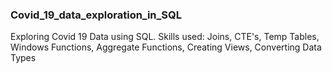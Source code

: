 ### Covid_19_data_exploration_in_SQL
Exploring Covid 19 Data using SQL.
Skills used: Joins, CTE's, Temp Tables, Windows Functions, Aggregate Functions, Creating Views, Converting Data Types
